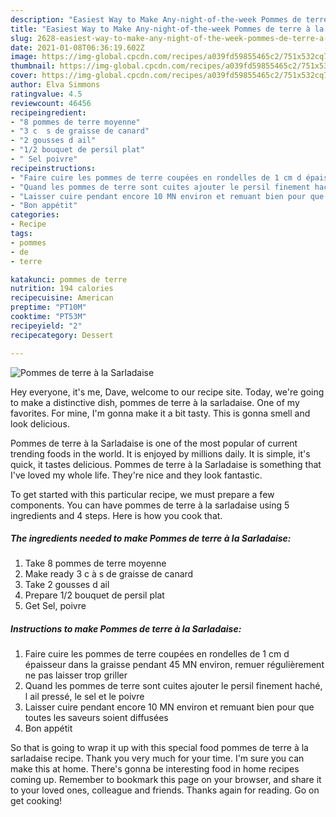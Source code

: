 ```yaml
---
description: "Easiest Way to Make Any-night-of-the-week Pommes de terre à la Sarladaise"
title: "Easiest Way to Make Any-night-of-the-week Pommes de terre à la Sarladaise"
slug: 2628-easiest-way-to-make-any-night-of-the-week-pommes-de-terre-a-la-sarladaise
date: 2021-01-08T06:36:19.602Z
image: https://img-global.cpcdn.com/recipes/a039fd59855465c2/751x532cq70/pommes-de-terre-a-la-sarladaise-photo-principale-de-la-recette.jpg
thumbnail: https://img-global.cpcdn.com/recipes/a039fd59855465c2/751x532cq70/pommes-de-terre-a-la-sarladaise-photo-principale-de-la-recette.jpg
cover: https://img-global.cpcdn.com/recipes/a039fd59855465c2/751x532cq70/pommes-de-terre-a-la-sarladaise-photo-principale-de-la-recette.jpg
author: Elva Simmons
ratingvalue: 4.5
reviewcount: 46456
recipeingredient:
- "8 pommes de terre moyenne"
- "3 c  s de graisse de canard"
- "2 gousses d ail"
- "1/2 bouquet de persil plat"
- " Sel poivre"
recipeinstructions:
- "Faire cuire les pommes de terre coupées en rondelles de 1 cm d épaisseur dans la graisse pendant 45 MN environ, remuer régulièrement ne pas laisser trop griller"
- "Quand les pommes de terre sont cuites ajouter le persil finement haché, l ail pressé, le sel et le poivre"
- "Laisser cuire pendant encore 10 MN environ et remuant bien pour que toutes les saveurs soient diffusées"
- "Bon appétit"
categories:
- Recipe
tags:
- pommes
- de
- terre

katakunci: pommes de terre 
nutrition: 194 calories
recipecuisine: American
preptime: "PT10M"
cooktime: "PT53M"
recipeyield: "2"
recipecategory: Dessert

---
```



![Pommes de terre à la Sarladaise](https://img-global.cpcdn.com/recipes/a039fd59855465c2/751x532cq70/pommes-de-terre-a-la-sarladaise-photo-principale-de-la-recette.jpg)

Hey everyone, it's me, Dave, welcome to our recipe site. Today, we're going to make a distinctive dish, pommes de terre à la sarladaise. One of my favorites. For mine, I'm gonna make it a bit tasty. This is gonna smell and look delicious.

Pommes de terre à la Sarladaise is one of the most popular of current trending foods in the world. It is enjoyed by millions daily. It is simple, it's quick, it tastes delicious. Pommes de terre à la Sarladaise is something that I've loved my whole life. They're nice and they look fantastic.




To get started with this particular recipe, we must prepare a few components. You can have pommes de terre à la sarladaise using 5 ingredients and 4 steps. Here is how you cook that.

<!--inarticleads1-->

##### The ingredients needed to make Pommes de terre à la Sarladaise:

1. Take 8 pommes de terre moyenne
1. Make ready 3 c à s de graisse de canard
1. Take 2 gousses d ail
1. Prepare 1/2 bouquet de persil plat
1. Get  Sel, poivre




<!--inarticleads2-->

##### Instructions to make Pommes de terre à la Sarladaise:

1. Faire cuire les pommes de terre coupées en rondelles de 1 cm d épaisseur dans la graisse pendant 45 MN environ, remuer régulièrement ne pas laisser trop griller
1. Quand les pommes de terre sont cuites ajouter le persil finement haché, l ail pressé, le sel et le poivre
1. Laisser cuire pendant encore 10 MN environ et remuant bien pour que toutes les saveurs soient diffusées
1. Bon appétit




So that is going to wrap it up with this special food pommes de terre à la sarladaise recipe. Thank you very much for your time. I'm sure you can make this at home. There's gonna be interesting food in home recipes coming up. Remember to bookmark this page on your browser, and share it to your loved ones, colleague and friends. Thanks again for reading. Go on get cooking!
